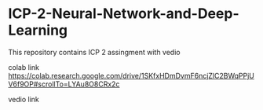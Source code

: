 # ICP-2-Neural-Network-and-Deep-Learning
This repository contains ICP 2 assingment with vedio

colab link
https://colab.research.google.com/drive/1SKfxHDmDvmF6ncjZlC2BWqPPjUV6f9OP#scrollTo=LYAu8O8CRx2c

vedio link

